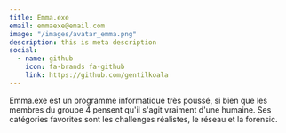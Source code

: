 ```yaml
---
title: Emma.exe
email: emmaexe@email.com
image: "/images/avatar_emma.png"
description: this is meta description
social:
  - name: github
    icon: fa-brands fa-github
    link: https://github.com/gentilkoala
---
```


Emma.exe est un programme informatique très poussé, si bien que les membres du groupe 4 pensent qu'il s'agit vraiment d'une humaine.
Ses catégories favorites sont les challenges réalistes, le réseau et la forensic.
